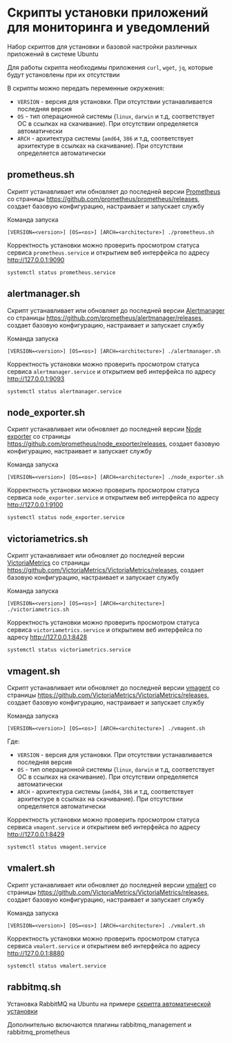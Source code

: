 # Скрипты установки приложений для мониторинга и уведомлений

Набор скриптов для установки и базовой настройки различных приложений в системе Ubuntu

Для работы скрипта необходимы приложения `curl`, `wget`, `jq`, которые будут установлены при их отсутствии

В скрипты можно передать переменные окружения:

* `VERSION` - версия для установки. При отсутствии устанавливается последняя версия
* `OS` - тип операционной системы (`linux`, `darwin` и т.д, соответствует ОС в ссылках на скачивание). При отсутствии определяется автоматически
* `ARCH` - архитектура системы (`amd64`, `386`  и т.д, соответствует архитектуре в ссылках на скачивание). При отсутствии определяется автоматически

## prometheus.sh

Скрипт устанавливает или обновляет до последней версии [Prometheus](https://prometheus.io/) со страницы https://github.com/prometheus/prometheus/releases,
создает базовую конфигурацию, настраивает и запускает службу

Команда запуска

```shell
[VERSION=<version>] [OS=<os>] [ARCH=<architecture>] ./prometheus.sh
```

Корректность установки можно проверить просмотром статуса сервиса `prometheus.service` и открытием веб интерфейса по адресу http://127.0.0.1:9090

```shell
systemctl status prometheus.service
```

## alertmanager.sh

Скрипт устанавливает или обновляет до последней версии [Alertmanager](https://prometheus.io/docs/alerting/latest/alertmanager/) со страницы https://github.com/prometheus/alertmanager/releases, 
создает базовую конфигурацию, настраивает и запускает службу 

Команда запуска

```shell
[VERSION=<version>] [OS=<os>] [ARCH=<architecture>] ./alertmanager.sh
```

Корректность установки можно проверить просмотром статуса сервиса `alertmanager.service` и открытием веб интерфейса по адресу http://127.0.0.1:9093 

```shell
systemctl status alertmanager.service
```

## node_exporter.sh

Скрипт устанавливает или обновляет до последней версии [Node exporter](https://github.com/prometheus/node_exporter) со страницы https://github.com/prometheus/node_exporter/releases,
создает базовую конфигурацию, настраивает и запускает службу

Команда запуска

```shell
[VERSION=<version>] [OS=<os>] [ARCH=<architecture>] ./node_exporter.sh
```

Корректность установки можно проверить просмотром статуса сервиса `node_exporter.service` и открытием веб интерфейса по адресу http://127.0.0.1:9100

```shell
systemctl status node_exporter.service
```

## victoriametrics.sh

Скрипт устанавливает или обновляет до последней версии [VictoriaMetrics](https://victoriametrics.com/) со страницы https://github.com/VictoriaMetrics/VictoriaMetrics/releases,
создает базовую конфигурацию, настраивает и запускает службу

Команда запуска

```shell
[VERSION=<version>] [OS=<os>] [ARCH=<architecture>] ./victoriametrics.sh
```

Корректность установки можно проверить просмотром статуса сервиса `victoriametrics.service` и открытием веб интерфейса по адресу http://127.0.0.1:8428

```shell
systemctl status victoriametrics.service
```

## vmagent.sh

Скрипт устанавливает или обновляет до последней версии [vmagent](https://docs.victoriametrics.com/vmagent.html) со страницы https://github.com/VictoriaMetrics/VictoriaMetrics/releases,
создает базовую конфигурацию, настраивает и запускает службу

Команда запуска

```shell
[VERSION=<version>] [OS=<os>] [ARCH=<architecture>] ./vmagent.sh
```

Где:
* `VERSION` - версия для установки. При отсутствии устанавливается последняя версия
* `OS` - тип операционной системы (`linux`, `darwin` и т.д, соответствует ОС в ссылках на скачивание). При отсутствии определяется автоматически
* `ARCH` - архитектура системы (`amd64`, `386`  и т.д, соответствует архитектуре в ссылках на скачивание). При отсутствии определяется автоматически

Корректность установки можно проверить просмотром статуса сервиса `vmagent.service` и открытием веб интерфейса по адресу http://127.0.0.1:8429

```shell
systemctl status vmagent.service
```

## vmalert.sh

Скрипт устанавливает или обновляет до последней версии [vmalert](https://docs.victoriametrics.com/vmalert.html) со страницы https://github.com/VictoriaMetrics/VictoriaMetrics/releases,
создает базовую конфигурацию, настраивает и запускает службу

Команда запуска

```shell
[VERSION=<version>] [OS=<os>] [ARCH=<architecture>] ./vmalert.sh
```

Корректность установки можно проверить просмотром статуса сервиса `vmalert.service` и открытием веб интерфейса по адресу http://127.0.0.1:8880

```shell
systemctl status vmalert.service
```

## rabbitmq.sh

Установка RabbitMQ на Ubuntu на примере [скрипта автоматической установки](https://www.rabbitmq.com/docs/install-debian#apt-quick-start-cloudsmith)

Дополнительно включаются плагины rabbitmq_management и rabbitmq_prometheus
